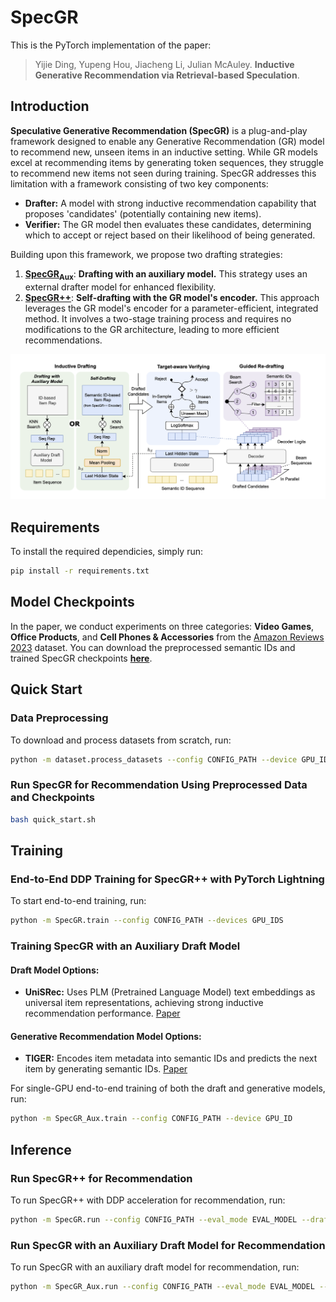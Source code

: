 # SpecGR

This is the PyTorch implementation of the paper:

> Yijie Ding, Yupeng Hou, Jiacheng Li, Julian McAuley. **Inductive Generative Recommendation via Retrieval-based Speculation**.

## Introduction

**Speculative Generative Recommendation (SpecGR)** is a plug-and-play framework designed to enable any Generative Recommendation (GR) model to recommend new, unseen items in an inductive setting. While GR models excel at recommending items by generating token sequences, they struggle to recommend new items not seen during training. SpecGR addresses this limitation with a framework consisting of two key components:

- **Drafter:** A model with strong inductive recommendation capability that proposes 'candidates' (potentially containing new items).
- **Verifier:** The GR model then evaluates these candidates, determining which to accept or reject based on their likelihood of being generated.

Building upon this framework, we propose two drafting strategies:
1. [**SpecGR<sub>Aux</sub>**](SpecGR_Aux): **Drafting with an auxiliary model.** This strategy uses an external drafter model for enhanced flexibility.
2. [**SpecGR++**](SpecGR): **Self-drafting with the GR model's encoder.** This approach leverages the GR model's encoder for a parameter-efficient, integrated method. It involves a two-stage training process and requires no modifications to the GR architecture, leading to more efficient recommendations.


![Main Plot](assets/main.png)

## Requirements

To install the required dependicies, simply run:

```bash
pip install -r requirements.txt
```

## Model Checkpoints

In the paper, we conduct experiments on three categories: **Video Games**, **Office Products**, and **Cell Phones & Accessories** from the [Amazon Reviews 2023](https://amazon-reviews-2023.github.io/) dataset. You can download the preprocessed semantic IDs and trained SpecGR checkpoints [**here**](https://drive.google.com/drive/u/1/folders/1kbKt-J6srLye8-8f6e94nqc1XRvBe3Lu).

## Quick Start

### Data Preprocessing

To download and process datasets from scratch, run:

```bash
python -m dataset.process_datasets --config CONFIG_PATH --device GPU_ID
```

### Run SpecGR for Recommendation Using Preprocessed Data and Checkpoints

```bash
bash quick_start.sh
```

## Training

### End-to-End DDP Training for SpecGR++ with PyTorch Lightning

To start end-to-end training, run:

```bash
python -m SpecGR.train --config CONFIG_PATH --devices GPU_IDS
```

### Training SpecGR with an Auxiliary Draft Model

#### Draft Model Options:
- **UniSRec:** Uses PLM (Pretrained Language Model) text embeddings as universal item representations, achieving strong inductive recommendation performance. [Paper](https://arxiv.org/abs/2206.05941)

#### Generative Recommendation Model Options:
- **TIGER:** Encodes item metadata into semantic IDs and predicts the next item by generating semantic IDs. [Paper](https://openreview.net/forum?id=BJ0fQUU32w)

For single-GPU end-to-end training of both the draft and generative models, run:

```bash
python -m SpecGR_Aux.train --config CONFIG_PATH --device GPU_ID
```

## Inference

### Run SpecGR++ for Recommendation

To run SpecGR++ with DDP acceleration for recommendation, run:

```bash
python -m SpecGR.run --config CONFIG_PATH --eval_mode EVAL_MODEL --draft_size DRAFT_SIZE --num_beams NUM_BEAMS --threshold THRESHOLD --max_eval_steps MAX_EVAL_STEPS --devices GPUS_IDS
```

### Run SpecGR with an Auxiliary Draft Model for Recommendation

To run SpecGR with an auxiliary draft model for recommendation, run:

```bash
python -m SpecGR_Aux.run --config CONFIG_PATH --eval_mode EVAL_MODEL --draft_size DRAFT_SIZE --num_beams NUM_BEAMS --threshold THRESHOLD --max_eval_steps MAX_EVAL_STEPS --device GPU_ID
```
